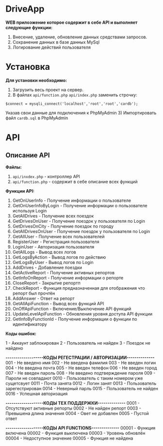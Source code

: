 # DriveApp
**WEB прилоэжение которое содержит в себе API и выполняет следующие функции:**
1) Внесение, удаление, обновление данных средствами запросов.
2) Сохранение данных в базе данных MySql
3) Логирование действий пользователя

# Установка
**Для установки необходимо:**
1) Загрузить весь проект на сервер.
1) В файлах `api/function.php` `api/index.php` заменить строчку:
```
$connect = mysqli_connect('localhost','root','root','cardb');
```
Указав свои данные для подключения к PhpMyAdmin
3) Импортировать файл `cardb.sql` в PhpMyAdmin

# API

## Описание API

**Файлы:**
1) `api/inxdex.php` - контроллер API
2) `api/function.php` - содержит в себе описание всех функций

**Функции API:**
1) GetOnUserInfo - Получение информации о пользователе
2) GetOnUserInfoByLogin - Получение информации о пользователе используя Login
3) GetAllDrives - Получение всех поездок
4) GetDrivesOnUser - Получение поездок у пользователя по Login
5) GetDrivesOnCity - Получение поездок по городу
6) GetAllDrivesOnUser - Получение поездок у пользователя по Login
7) GetAllUser - Получение всех пользователей
8) RegisterUser - Регистрация пользователя
9) LoginUser - Авторизация пользователя
10) GetAllLogs - Вывод всех логов
11) GetLogsByAction - Вывод логов по действию
12) GetLogsByUser - Вывод логов по Login
13) AddDrives - Добавление поездки
14) GetActiveReport - Получение активных репортов
15) GetInfoOnReport - Получение информации о репорте
16) CloseReport - Закрытие репортп
17) CheckReport - Функция предназначенная для отображения что репорт был прочтён
18) AddAnswer - Ответ на репорт
19) GetAllApiFunction - Вывод всех функций API
20) OnOffApiFunction - Включение/Выключение API функций
21) UpdateLevelApiFunction - Обновления уровня доступа API функции
22) GetInfoByFunctionId - Получение информации о функции по идентификатору

**Коды ошибок:**

1 - Аккаунт заблокирован
2 - Пользователь не найден
3 - Поездок не найдено

**-------------------КОДЫ РЕГЕСТРАЦИИ / АВТОРИЗАЦИИ--------------**
001 - Не введено имя
002 - Не введена фамилия
003 - Не введен логин
004 - Не введена почта
005 - Не введен телефон
006 - Не введен город
007 - Не введен пароль
008 - Не введено подтверждение пароля
009 - Пароли не совпадают
0010 - Пользователь с таким номером уже сущетсвует
0011 - Почта занята
0012 - Логин занят
0013 - Пользователь зарегестрирован
0014 - Неверный парль
0015 - Пользователь не найден
0016 - Успешная авторизация

**-------------------КОДЫ ТЕХ ПОДДЕРЖКИ--------------**
0001 - Отсутствуют активные репорты
0002 - Не найден репорт
0003 - Превышена длина значения
0004 - Овет не добавлен
0005 - Пустой ответ

**-------------------КОДЫ API FUNCTIONS--------------**
00001 - Функция включена
00002 - Функция выключена
00003 - Уровень обновлён
00004 - Недоступное значение
00005 - Функция не найдена
